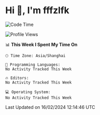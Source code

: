 # Hi 👋, I'm fffzlfk

<!--START_SECTION:waka-->
![Code Time](http://img.shields.io/badge/Code%20Time-651%20hrs%2053%20mins-blue)

![Profile Views](http://img.shields.io/badge/Profile%20Views-0-blue)

📊 **This Week I Spent My Time On** 

```text
🕑︎ Time Zone: Asia/Shanghai

💬 Programming Languages: 
No Activity Tracked This Week

🔥 Editors: 
No Activity Tracked This Week

💻 Operating System: 
No Activity Tracked This Week
```


 Last Updated on 16/02/2024 12:14:46 UTC
<!--END_SECTION:waka-->
